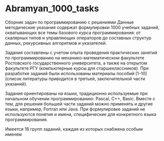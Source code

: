# Abramyan_1000_tasks
Сборник задач по программированию с решениями
Данные методические указания содержат формулировки 1000 учебных заданий, охватывающих все темы базового курса программирования: от скалярных типов и управляющих операторов до составных структур данных, рекурсивных алгоритмов и указателей.


Задания составлены с учетом опыта проведения практических занятий по программированию на механико-математическом факультете Ростовского государственного университета, а также на открытом факультете РГУ (компьютерные курсы для старшеклассников). При разработке заданий были использованы материалы пособий [1–10] (список литературы приводится в третьей, заключительной части указаний).


Задания ориентированы на языки, традиционно используемые при начальном обучении программированию: Pascal, С++, Basic. Вместе с тем, для решения большей части заданий можно применять и другие языки, например, Fortran или Java. При формулировке заданий не используются понятия и имена, специфические для конкретного языка программирования.


Имеется 18 групп заданий, каждая из которых снабжена особым именем
